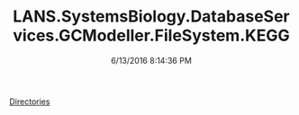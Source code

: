 ﻿---
title: LANS.SystemsBiology.DatabaseServices.GCModeller.FileSystem.KEGG
date: 6/13/2016 8:14:36 PM
---

[Directories](T-LANS.SystemsBiology.DatabaseServices.GCModeller.FileSystem.KEGG.Directories.html)

